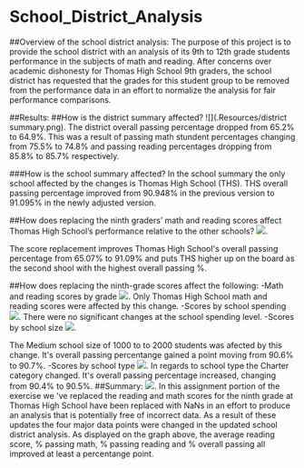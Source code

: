 # School_District_Analysis

##Overview of the school district analysis: 
The purpose of this project is to provide the school district with an analysis of its 9th to 12th grade students performance in the subjects of math and reading. 
After concerns over academic dishonesty for Thomas High School 9th graders, the school district has requested that the grades for this student group to be removed from the performance data in an effort to normalize the analysis for fair performance comparisons.

##Results: 
##How is the district summary affected?
![](.Resources/district summary.png).
The district overall passing percentage dropped from 65.2% to 64.9%. This was a result of passing math stundent percentages changing from 75.5% to 74.8% and passing reading percentages dropping from 85.8% to 85.7% respectively.

###How is the school summary affected?
In the school summary the only school affected by the changes is Thomas High School (THS). THS overall passing percentage improved from 90.948% in the previous version to 91.095% in the newly adjusted version.


##How does replacing the ninth graders’ math and reading scores affect Thomas High School’s performance relative to the other schools?
![](.Resources/THS_top_5.png).

The score replacement improves Thomas High School's overall passing percentage from 65.07% to 91.09% and puts THS higher up on the board as the second shool with the highest overall passing %.


##How does replacing the ninth-grade scores affect the following:
-Math and reading scores by grade
![](.Resources/math_reading_scores_by_grade.png).
Only Thomas High School math and reading scores were affected by this change.
-Scores by school spending
![](.Resources/school_spending.png).
There were no significant changes at the school spending level.
-Scores by school size
![](.Resources/school_size.png).

The Medium school size of 1000 to to 2000 students was afected by this change. It's overall passing percentange gained a point moving from 90.6% to 90.7%.
-Scores by school type
![](.Resources/school_type.png).
In regards to school type the Charter category changed. It's overall passing percentage increased, changing from 90.4% to 90.5%.
##Summary: 
![](.Resources/summary.png).
In this assignment portion of the exercise we 've replaced the reading and math scores for the ninth grade at Thomas High School have been replaced with NaNs in an effort to produce an analysis that is potentially free of incorrect data.
As a result of these updates the four major data points were changed in the updated school district analysis. As displayed on the graph above, the average reading score, % passing math, % passing reading and % overall passing all improved at least a percentange point.
